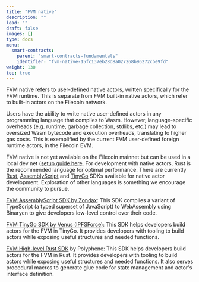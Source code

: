 ```yaml
---
title: "FVM native"
description: ""
lead: ""
draft: false
images: []
type: docs
menu:
  smart-contracts:
    parent: "smart-contracts-fundamentals"
    identifier: "fvm-native-15fc137eb28d8a027268b96272cbe9fd"
weight: 130
toc: true
---
```


FVM native refers to user-defined native actors, written specifically for the FVM runtime. This is separate from FVM built-in native actors, which refer to built-in actors on the Filecoin network.

Users have the ability to write native user-defined actors in any programming language that compiles to Wasm. However, language-specific overheads (e.g. runtime, garbage collection, stdlibs, etc.) may lead to oversized Wasm bytecode and execution overheads, translating to higher gas costs. This is exemplified by the current FVM user-defined foreign runtime actors, in the Filecoin EVM.

FVM native is not yet available on the Filecoin mainnet but can be used in a local dev net ([setup guide here](https://lotus.filecoin.io/lotus/developers/local-network/). For development with native actors, Rust is the recommended language for optimal performance. There are currently [Rust](https://github.com/polyphene/fvm-rs-sdk), [AssemblyScript](https://docs.zondax.ch/filecoin-virtual-machine/fvm-as-sdk) and [TinyGo](https://github.com/ipfs-force-community/go-fvm-sdk) SDKs available for native actor development. Exploration of other languages is something we encourage the community to pursue.

[FVM AssemblyScript SDK by Zondax](https://github.com/Zondax/fvm-as-sdk): This SDK compiles a variant of TypeScript (a typed superset of JavaScript) to WebAssembly using Binaryen to give developers low-level control over their code.

[FVM TinyGo SDK by Venus (IPFSForce)](https://www.notion.so/Filecoin-Virtual-Machine-FVM-Developer-Resources-94cabfd650184f4b9664bd4974e4d329): This SDK helps developers build actors for the FVM in TinyGo. It provides developers with tooling to build actors while exposing useful structures and needed functions.

[FVM High-level Rust SDK](https://github.com/polyphene/fvm-rs-sdk) by Polyphene: This SDK helps developers build actors for the FVM in Rust. It provides developers with tooling to build actors while exposing useful structures and needed functions. It also serves procedural macros to generate glue code for state management and actor's interface definition.
